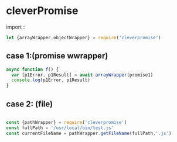 # cleverPromise

import :

```js
let {arrayWrapper,objectWrapper} = require('cleverpromise')
```

## case 1:(promise wwrapper)

```js
async function f() {
  var [p1Error, p1Result] = await arrayWrapper(promise1)
  console.log(p1Error, p1Result)
}
```

## case 2: (file)

```js

const {pathWrapper} = require('cleverpromise')
const fullPath = '/usr/local/bin/test.js'
const currentFileName = pathWrapper.getFileName(fullPath,'.js')
```

